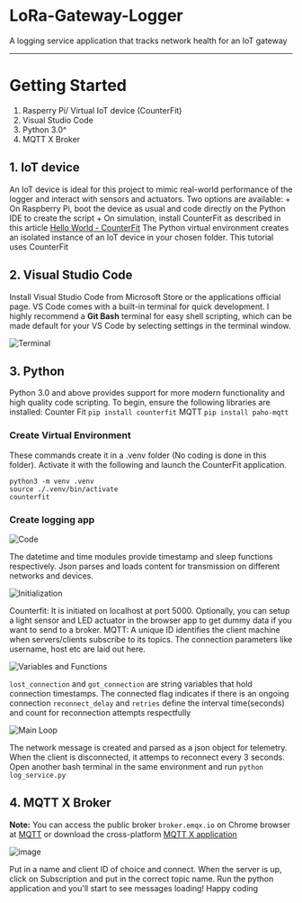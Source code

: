 # LoRa-Gateway-Logger
A logging service application that tracks network health for an IoT gateway

---


# Getting Started
1. Rasperry Pi/ Virtual IoT device (CounterFit)
2. Visual Studio Code
3. Python 3.0^
4. MQTT X Broker

## 1. IoT device
An IoT device is ideal for this project to mimic real-world performance of the logger and interact with sensors and actuators. Two options are available:
    + On Raspberry Pi, boot the device as usual and code directly on the Python IDE to create the script
    + On simulation, install CounterFit as described in this article [Hello World - CounterFit](https://github.com/CounterFit-IoT/CounterFit/tree/main/samples/grove/light-sensor-controlled-led)
The Python virtual environment creates an isolated instance of an IoT device in your chosen folder. This tutorial uses CounterFit

## 2. Visual Studio Code
Install Visual Studio Code from Microsoft Store or the applications official page. VS Code comes with a built-in terminal for quick development. I highly recommend a **Git Bash** terminal for easy shell scripting, which can be made default for your VS Code by selecting settings in the terminal window.

![Terminal](https://user-images.githubusercontent.com/71793888/236683812-15480412-3a62-4d57-b92e-87a82ac45352.png)

## 3. Python 
Python 3.0 and above provides support for more modern functionality and high quality code scripting. To begin, ensure the following libraries are installed:
Counter Fit `pip install counterfit`
MQTT `pip install paho-mqtt`

### Create Virtual Environment
These commands create it in a .venv folder (No coding is done in this folder). Activate it with the following and launch the CounterFit application.
```
python3 -m venv .venv 
source ./.venv/bin/activate
counterfit
```
### Create logging app
![Code](https://user-images.githubusercontent.com/71793888/236684874-a57f9214-63bc-4c0f-a56f-2d0be86d61da.png)

The datetime and time modules provide timestamp and sleep functions respectively. Json parses and loads content for transmission on different networks and devices.

![Initialization](https://user-images.githubusercontent.com/71793888/236685068-4c9dd097-b364-4c6e-9974-6d6e78fef26a.png)

Counterfit: It is initiated on localhost at port 5000. Optionally, you can setup a light sensor and LED actuator in the browser app to get dummy data if you want to send to a broker.
MQTT: A unique ID identifies the client machine when servers/clients subscribe to its topics. The connection parameters like username, host etc are laid out here.

![Variables and Functions](https://user-images.githubusercontent.com/71793888/236687130-4f4e43d1-1284-47f1-bcc7-f4c0254e5dc0.png)

`lost_connection` and `got_connection` are string variables that hold connection timestamps. The connected flag indicates if there is an ongoing connection
`reconnect_delay` and `retries` define the interval time(seconds) and count for reconnection attempts respectfully

![Main Loop](https://user-images.githubusercontent.com/71793888/236687730-d8e2519b-f68c-43f9-997a-71ec3f0399c1.png)

The network message is created and parsed as a json object for telemetry. When the client is disconnected, it attemps to reconnect every 3 seconds. 
Open another bash terminal in the same environment and run `python log_service.py` 

## 4. MQTT X Broker
**Note:** You can access the public broker `broker.emqx.io` on Chrome browser at [MQTT](http://www.emqx.io/online-mqtt-client) or download the cross-platform [MQTT X application](https://mqttx.app/)

![image](https://user-images.githubusercontent.com/71793888/236688470-0c171679-c826-4a37-9af2-5912d800e1da.png)

Put in a name and client ID of choice and connect. When the server is up, click on Subscription and put in the correct topic name. Run the python application and you'll start to see messages loading! Happy coding
